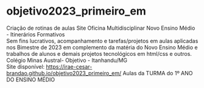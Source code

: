 # objetivo2023_primeiro_em
Criação de rotinas de aulas  Site Oficina Multidisciplinar Novo Ensino Médio - Itinerários Formativos  
Sem fins lucrativos, acompanhamento e tarefas/projetos em aulas aplicadas nos Bimestre de 2023 em complemento da  matéria do  Novo Ensino Médio e trabalhos de alunos e demais projetos tecnológicos em html/css e outros.
Colégio Minas Austral- Objetivo - Itanhandu/MG   
Site disponível:  https://irae-cesar-brandao.github.io/objetivo2023_primeiro_em/
Aulas da TURMA do 1º ANO DO ENSINO MÉDIO 

